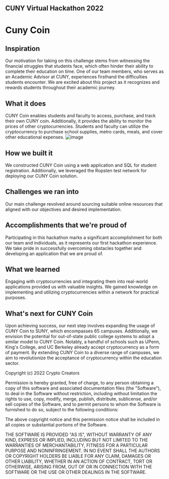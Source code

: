 ## CUNY Virtual Hackathon 2022
# Cuny Coin

## Inspiration
Our motivation for taking on this challenge stems from witnessing the financial struggles that students face, which often hinder their ability to complete their education on time. One of our team members, who serves as an Academic Advisor at CUNY, experiences firsthand the difficulties students encounter. We are excited about this project as it recognizes and rewards students throughout their academic journey.

## What it does
CUNY Coin enables students and faculty to access, purchase, and track their own CUNY coin. Additionally, it provides the ability to monitor the prices of other cryptocurrencies. Students and faculty can utilize the cryptocurrency to purchase school supplies, metro cards, meals, and cover other educational expenses.
![image](https://github.com/bel-ze/cunycoin2022/assets/104162480/4986e0b0-f744-4850-8107-3c834799bb40)


## How we built it
We constructed CUNY Coin using a web application and SQL for student registration. Additionally, we leveraged the Ropsten test network for deploying our CUNY Coin solution.

## Challenges we ran into
Our main challenge revolved around sourcing suitable online resources that aligned with our objectives and desired implementation.

## Accomplishments that we're proud of
Participating in this hackathon marks a significant accomplishment for both our team and individuals, as it represents our first hackathon experience. We take pride in successfully overcoming obstacles together and developing an application that we are proud of.

## What we learned
Engaging with cryptocurrencies and integrating them into real-world applications provided us with valuable insights. We gained knowledge on implementing and utilizing cryptocurrencies within a network for practical purposes.

## What's next for CUNY Coin
Upon achieving success, our next step involves expanding the usage of CUNY Coin to SUNY, which encompasses 65 campuses. Additionally, we envision the potential for out-of-state public college systems to adopt a similar model to CUNY Coin. Notably, a handful of schools such as UPenn, King's College, and UC Berkeley already accept cryptocurrency as a form of payment. By extending CUNY Coin to a diverse range of campuses, we aim to revolutionize the acceptance of cryptocurrency within the education sector.


Copyright (c) 2022 Crypto Creators

Permission is hereby granted, free of charge, to any person obtaining a copy of this software and associated documentation files (the "Software"), to deal in the Software without restriction, including without limitation the rights to use, copy, modify, merge, publish, distribute, sublicense, and/or sell copies of the Software, and to permit persons to whom the Software is furnished to do so, subject to the following conditions:

The above copyright notice and this permission notice shall be included in all copies or substantial portions of the Software.

THE SOFTWARE IS PROVIDED "AS IS", WITHOUT WARRANTY OF ANY KIND, EXPRESS OR IMPLIED, INCLUDING BUT NOT LIMITED TO THE WARRANTIES OF MERCHANTABILITY, FITNESS FOR A PARTICULAR PURPOSE AND NONINFRINGEMENT. IN NO EVENT SHALL THE AUTHORS OR COPYRIGHT HOLDERS BE LIABLE FOR ANY CLAIM, DAMAGES OR OTHER LIABILITY, WHETHER IN AN ACTION OF CONTRACT, TORT OR OTHERWISE, ARISING FROM, OUT OF OR IN CONNECTION WITH THE SOFTWARE OR THE USE OR OTHER DEALINGS IN THE SOFTWARE.
